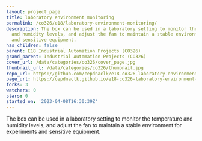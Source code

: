```yaml
---
layout: project_page
title: laboratory environment monitoring
permalink: /co326/e18/laboratory-environment-monitoring/
description: The box can be used in a laboratory setting to monitor the temperature
  and humidity levels, and adjust the fan to maintain a stable environment for experiments
  and sensitive equipment.
has_children: false
parent: E18 Industrial Automation Projects (CO326)
grand_parent: Industrial Automation Projects (CO326)
cover_url: /data/categories/co326/cover_page.jpg
thumbnail_url: /data/categories/co326/thumbnail.jpg
repo_url: https://github.com/cepdnaclk/e18-co326-laboratory-environment-monitoring
page_url: https://cepdnaclk.github.io/e18-co326-laboratory-environment-monitoring
forks: 3
watchers: 0
stars: 0
started_on: '2023-04-08T16:30:39Z'
---
```


The box can be used in a laboratory setting to monitor the temperature and humidity levels, and adjust the fan to maintain a stable environment for experiments and sensitive equipment.